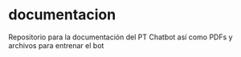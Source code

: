 # documentacion
Repositorio para la documentación del PT Chatbot así como PDFs y archivos para entrenar el bot

